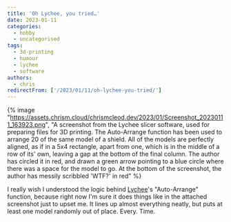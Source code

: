 ```yaml
---
title: 'Oh Lychee, you tried…'
date: 2023-01-11
categories:
  - hobby
  - uncategorised
tags:
  - 3d-printing
  - humour
  - lychee
  - software
authors:
  - chris
redirectFrom: ['/2023/01/11/oh-lychee-you-tried/']
---
```


{% image "https://assets.chrism.cloud/chrismcleod.dev/2023/01/Screenshot_20230111_163923.png", "A screenshot from the Lychee slicer software, used for preparing files for 3D printing. The Auto-Arrange function has been used to arrange 20 of the same model of a shield. All of the models are perfectly aligned, as if in a 5x4 rectangle, apart from one, which is in the middle of a row of its' own, leaving a gap at the bottom of the final column. The author has circled it in red, and drawn a green arrow pointing to a blue circle where there was a space for the model to go. At the bottom of the screenshot, the author has messily scribbled 'WTF?' in red" %}

I really wish I understood the logic behind [Lychee](https://mango3d.io/lychee-slicer-3-for-sla-3d-printers/)'s "Auto-Arrange" function, because right now I'm sure it does things like in the attached screenshot just to upset me. It lines up almost everything neatly, but puts at least one model randomly out of place. Every. Time.
